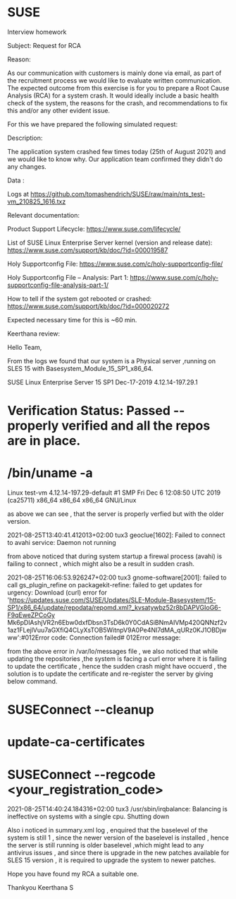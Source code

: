 # SUSE
Interview homework

Subject: Request for RCA

Reason:

As our communication with customers is mainly done via email, as part of the recruitment process we would like to evaluate written communication.
The expected outcome from this exercise is for you to prepare a Root Cause Analysis (RCA) for a system crash.
It would ideally include a basic health check of the system, the reasons for the crash, and recommendations to fix this and/or any other evident issue.

For this we have prepared the following simulated request:


Description:

The application system crashed few times today (25th of August 2021) and we would like to know why. Our application team confirmed they didn't do any changes.


Data :

Logs at https://github.com/tomashendrich/SUSE/raw/main/nts_test-vm_210825_1616.txz

Relevant documentation:

Product Support Lifecycle: https://www.suse.com/lifecycle/

List of SUSE Linux Enterprise Server kernel (version and release date):  https://www.suse.com/support/kb/doc/?id=000019587

Holy Supportconfig File:  https://www.suse.com/c/holy-supportconfig-file/

Holy Supportconfig File – Analysis: Part 1: https://www.suse.com/c/holy-supportconfig-file-analysis-part-1/

How to tell if the system got rebooted or crashed: https://www.suse.com/support/kb/doc/?id=000020272


Expected necessary time for this is ~60 min.




Keerthana review:

Hello Team,


From the logs we found that our system is a Physical server ,running on SLES 15 with Basesystem_Module_15_SP1_x86_64.

SUSE Linux Enterprise Server 15 SP1
Dec-17-2019	4.12.14-197.29.1

# Verification Status: Passed -- properly verified and all the repos are in place.

# /bin/uname -a
Linux test-vm 4.12.14-197.29-default #1 SMP Fri Dec 6 12:08:50 UTC 2019 (ca25711) x86_64 x86_64 x86_64 GNU/Linux

as above we can see , that the server is properly verfied but with the older version.

2021-08-25T13:40:41.412013+02:00 tux3 geoclue[1602]: Failed to connect to avahi service: Daemon not running

from above noticed that during system startup a firewal process (avahi) is failing to connect , which might also be a result in sudden crash.

2021-08-25T16:06:53.926247+02:00 tux3 gnome-software[2001]: failed to call gs_plugin_refine on packagekit-refine: failed to get updates for urgency: Download
 (curl) error for 'https://updates.suse.com/SUSE/Updates/SLE-Module-Basesystem/15-SP1/x86_64/update/repodata/repomd.xml?_kvsatywbz52r8bDAPVGIoG6-F9qEweZPCoGy
Mk6pDlAshjVR2n6Ebw0dxfDbsn3TsD6k0Y0CdASiBNmAIVMp420QNNzf2v1az1FLejlVuu7aGXfiQ4CLyXsTOB5WitnpV9A0Pe4NI7dMA_qURz0KJ1OBDjwww':#012Error code: Connection failed#
012Error message:

from the above error in /var/lo/messages file , we also noticed that  while updating the repositories ,the system is facing a curl error where it is failing to update the certificate , hence the sudden crash might have occuerd , the solution is to update the certificate and re-register the server by giving below command.

# SUSEConnect --cleanup
# update-ca-certificates 
# SUSEConnect --regcode <your_registration_code>


2021-08-25T14:40:24.184316+02:00 tux3 /usr/sbin/irqbalance: Balancing is ineffective on systems with a single cpu.  Shutting down

Also i noticed in summary.xml log , enquired that the baselevel of the system is still 1 , since the newer version of the baselevel is installed , hence the server is still running is older baselevel ,which might lead to any antivirus issues , and since there is upgrade in the new patches available for SLES 15 version , it is required to upgrade the system to newer patches.

Hope you have found my RCA a suitable one.

Thankyou 
Keerthana S
